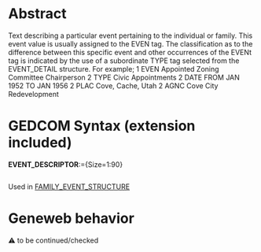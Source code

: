 ﻿# Abstract
Text describing a particular event pertaining to the individual or family. This event value is usually
assigned to the EVEN tag.  The classification as to the difference between this specific event and other
occurrences of the EVENt tag is indicated by the use of a subordinate TYPE tag selected from the
EVENT_DETAIL structure.  For example;
1 EVEN Appointed Zoning Committee Chairperson
2 TYPE Civic Appointments
2 DATE FROM JAN 1952 TO JAN 1956
2 PLAC Cove, Cache, Utah
2 AGNC Cove City Redevelopment


# GEDCOM Syntax (extension included)

**EVENT_DESCRIPTOR**:={Size=1:90}
<pre>
</pre>
Used in <a href=Ged.FAMILY_EVENT_STRUCTURE.md>FAMILY_EVENT_STRUCTURE</a><br />

# Geneweb behavior


:warning: to be continued/checked

